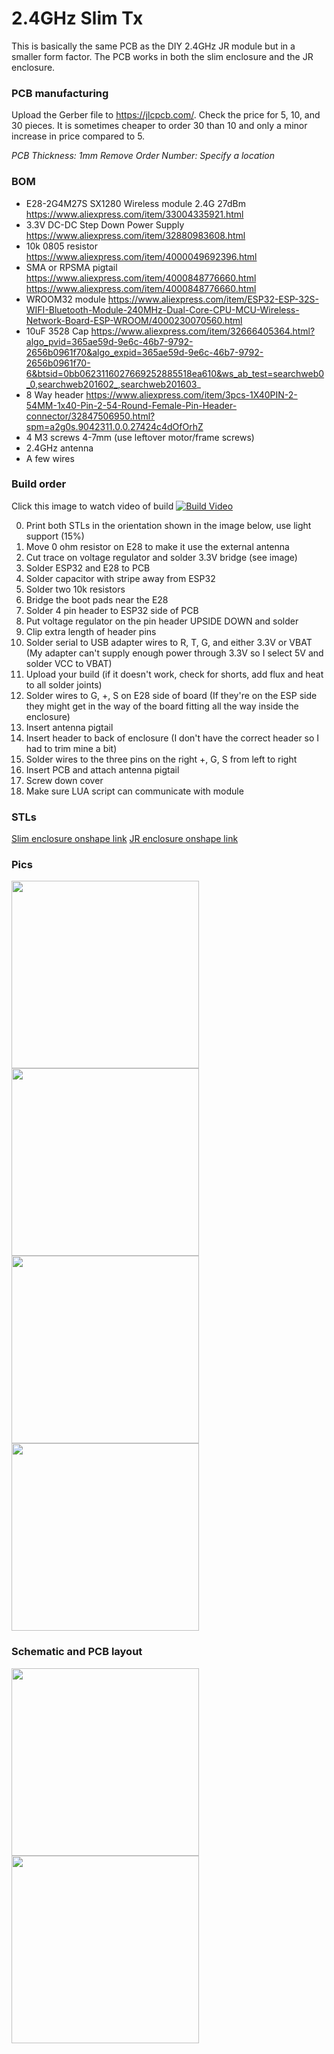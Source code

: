 # 2.4GHz Slim Tx

This is basically the same PCB as the DIY 2.4GHz JR module but in a smaller form factor. The PCB works in both the slim enclosure and the JR enclosure.

### PCB manufacturing

Upload the Gerber file to https://jlcpcb.com/.  Check the price for 5, 10, and 30 pieces.  It is sometimes cheaper to order 30 than 10 and only a minor increase in price compared to 5.

*PCB Thickness: 1mm*
*Remove Order Number: Specify a location*

### BOM

- E28-2G4M27S SX1280 Wireless module 2.4G 27dBm https://www.aliexpress.com/item/33004335921.html
- 3.3V DC-DC Step Down Power Supply https://www.aliexpress.com/item/32880983608.html
- 10k 0805 resistor https://www.aliexpress.com/item/4000049692396.html
- SMA or RPSMA pigtail https://www.aliexpress.com/item/4000848776660.html https://www.aliexpress.com/item/4000848776660.html
- WROOM32 module https://www.aliexpress.com/item/ESP32-ESP-32S-WIFI-Bluetooth-Module-240MHz-Dual-Core-CPU-MCU-Wireless-Network-Board-ESP-WROOM/4000230070560.html
- 10uF 3528 Cap https://www.aliexpress.com/item/32666405364.html?algo_pvid=365ae59d-9e6c-46b7-9792-2656b0961f70&algo_expid=365ae59d-9e6c-46b7-9792-2656b0961f70-6&btsid=0bb0623116027669252885518ea610&ws_ab_test=searchweb0_0,searchweb201602_,searchweb201603_
- 8 Way header https://www.aliexpress.com/item/3pcs-1X40PIN-2-54MM-1x40-Pin-2-54-Round-Female-Pin-Header-connector/32847506950.html?spm=a2g0s.9042311.0.0.27424c4dOfOrhZ
- 4 M3 screws 4-7mm (use leftover motor/frame screws)
- 2.4GHz antenna
- A few wires

### Build order

Click this image to watch video of build
[![Build Video](https://github.com/SpencerGraffunder/ExpressLRS/blob/super-slim-pcb/PCB/2400MHz/TX_SX1280_Super_Slim/img/thumbnail.png?raw=true)](https://youtu.be/sNQbWaVPUCc)

0. Print both STLs in the orientation shown in the image below, use light support (15%)
1. Move 0 ohm resistor on E28 to make it use the external antenna
2. Cut trace on voltage regulator and solder 3.3V bridge (see image)
3. Solder ESP32 and E28 to PCB
4. Solder capacitor with stripe away from ESP32
5. Solder two 10k resistors
6. Bridge the boot pads near the E28
7. Solder 4 pin header to ESP32 side of PCB
8. Put voltage regulator on the pin header UPSIDE DOWN and solder
9. Clip extra length of header pins
10. Solder serial to USB adapter wires to R, T, G, and either 3.3V or VBAT (My adapter can't supply enough power through 3.3V so I select 5V and solder VCC to VBAT)
11. Upload your build (if it doesn't work, check for shorts, add flux and heat to all solder joints)
12. Solder wires to G, +, S on E28 side of board (If they're on the ESP side they might get in the way of the board fitting all the way inside the enclosure)
13. Insert antenna pigtail
14. Insert header to back of enclosure (I don't have the correct header so I had to trim mine a bit)
15. Solder wires to the three pins on the right +, G, S from left to right
16. Insert PCB and attach antenna pigtail
17. Screw down cover
18. Make sure LUA script can communicate with module

### STLs

[Slim enclosure onshape link](https://cad.onshape.com/documents/2cffc645d8696d047935ac89/w/6acaaaa832f4b23c1c8ac47e/e/49ad20ba4b7d79ea1d683a18)
[JR enclosure onshape link](https://cad.onshape.com/documents/50ada7dd7257b3b4cfa71d02/w/741afccb437d7d488507c71b/e/4760c734ca4584832616ed85)

### Pics

<img src="https://github.com/SpencerGraffunder/ExpressLRS/blob/super-slim-pcb/PCB/2400MHz/TX_SX1280_Super_Slim/img/printlayout.png?raw=true" width="300">
<img src="https://github.com/SpencerGraffunder/ExpressLRS/blob/super-slim-pcb/PCB/2400MHz/TX_SX1280_Super_Slim/img/antennaswitch.png?raw=true" width="300">
<img src="https://github.com/SpencerGraffunder/ExpressLRS/blob/super-slim-pcb/PCB/2400MHz/TX_SX1280_Super_Slim/img/vreg.png?raw=true" width="300">
<img src="https://github.com/SpencerGraffunder/ExpressLRS/blob/super-slim-pcb/PCB/2400MHz/TX_SX1280_Super_Slim/img/final.png?raw=true" width="300">

### Schematic and PCB layout

<img src="https://github.com/SpencerGraffunder/ExpressLRS/blob/super-slim-pcb/PCB/2400MHz/TX_SX1280_Super_Slim/img/brd.png?raw=true" width="300">
<img src="https://github.com/SpencerGraffunder/ExpressLRS/blob/super-slim-pcb/PCB/2400MHz/TX_SX1280_Super_Slim/img/sch.png?raw=true" width="300">
